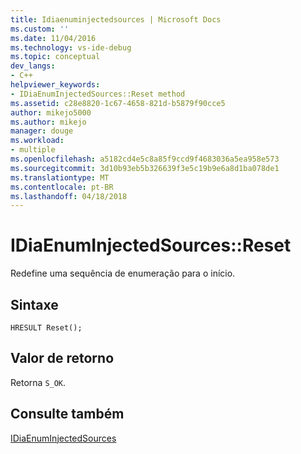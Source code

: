 ```yaml
---
title: Idiaenuminjectedsources | Microsoft Docs
ms.custom: ''
ms.date: 11/04/2016
ms.technology: vs-ide-debug
ms.topic: conceptual
dev_langs:
- C++
helpviewer_keywords:
- IDiaEnumInjectedSources::Reset method
ms.assetid: c28e8820-1c67-4658-821d-b5879f90cce5
author: mikejo5000
ms.author: mikejo
manager: douge
ms.workload:
- multiple
ms.openlocfilehash: a5182cd4e5c8a85f9ccd9f4683036a5ea958e573
ms.sourcegitcommit: 3d10b93eb5b326639f3e5c19b9e6a8d1ba078de1
ms.translationtype: MT
ms.contentlocale: pt-BR
ms.lasthandoff: 04/18/2018
---
```

# <a name="idiaenuminjectedsourcesreset"></a>IDiaEnumInjectedSources::Reset
Redefine uma sequência de enumeração para o início.  
  
## <a name="syntax"></a>Sintaxe  
  
```  
HRESULT Reset();  
```  
  
## <a name="return-value"></a>Valor de retorno  
 Retorna `S_OK`.  
  
## <a name="see-also"></a>Consulte também  
 [IDiaEnumInjectedSources](../../debugger/debug-interface-access/idiaenuminjectedsources.md)